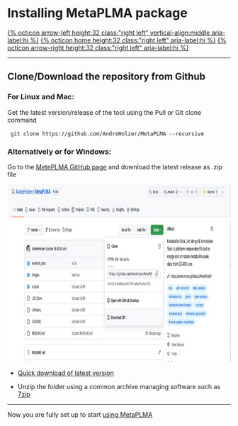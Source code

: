 # Installing MetaPLMA package

[{% octicon arrow-left height:32 class:"right left" vertical-align:middle aria-label:hi %}](GS.md) [{% octicon home height:32 class:"right left" aria-label:hi %}](index.md) [{% octicon arrow-right height:32 class:"right left" aria-label:hi %}](US.md)

----
## Clone/Download the repository from Github

### For Linux and Mac:

Get the latest version/release of the tool using the Pull or Git clone command

```
 git clone https://github.com/AndreHolzer/MetaPLMA --recursive
```

### Alternatively or for Windows: 
Go to the [MetePLMA GitHub page](https://github.com/AndreHolzer/MetaPLMA) and download the latest release as .zip file 

<img src="images/GS_T_1.png" height="400px">

- [Quick download of latest version](https://github.com/AndreHolzer/MetaPLMA/archive/master.zip)

- Unzip the folder using a common archive managing software such as [7zip](https://www.7-zip.org)


----
Now you are fully set up to start [using MetaPLMA](US.md)
